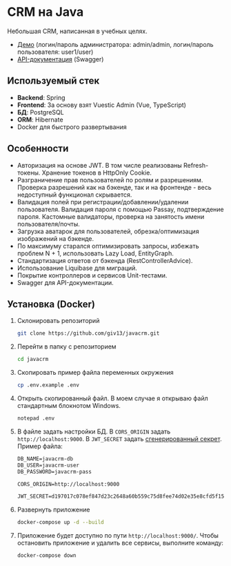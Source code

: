 # CRM на Java

Небольшая CRM, написанная в учебных целях.

- [Демо](http://javacrm.giv13.beget.tech/) (логин/пароль администратора: admin/admin, логин/пароль пользователя: user1/user)
- [API-документация](http://javacrm.giv13.beget.tech/api/swagger-ui/index.html) (Swagger)

## Используемый стек

- **Backend**: Spring
- **Frontend**: За основу взят Vuestic Admin (Vue, TypeScript)
- **БД**: PostgreSQL
- **ORM**: Hibernate
- Docker для быстрого развертывания

## Особенности

- Авторизация на основе JWT. В том числе реализованы Refresh-токены. Хранение токенов в HttpOnly Cookie.
- Разграничение прав пользователей по ролям и разрешениям. Проверка разрешений как на бэкенде, так и на фронтенде - весь недоступный функционал скрывается.
- Валидация полей при регистрации/добавлении/удалении пользователя. Валидация пароля с помощью Passay, подтверждение пароля. Кастомные валидаторы, проверка на занятость имени пользователя/почты.
- Загрузка аватарок для пользователей, обрезка/оптимизация изображений на бэкенде.
- По максимуму старался оптимизировать запросы, избежать проблем N + 1, использовать Lazy Load, EntityGraph.
- Стандартизация ответов от бэкенда (RestControllerAdvice).
- Использование Liquibase для миграций.
- Покрытие контроллеров и сервисов Unit-тестами.
- Swagger для API-документации.

## Установка (Docker)

1. Склонировать репозиторий

    ```bash
    git clone https://github.com/giv13/javacrm.git
    ```

2. Перейти в папку с репозиторием

    ```bash
    cd javacrm
    ```
   
3. Скопировать пример файла переменных окружения

    ```bash
    cp .env.example .env
    ```

4. Открыть скопированный файл. В моем случае я открываю файл стандартным блокнотом Windows.

    ```bash
    notepad .env
    ```
   
5. В файле задать настройки БД. В `CORS_ORIGIN` задать `http://localhost:9000`. В `JWT_SECRET` задать [сгенерированный секрет](https://jwtsecret.com/generate). Пример файла:

    ```txt
    DB_NAME=javacrm-db
    DB_USER=javacrm-user
    DB_PASSWORD=javacrm-pass
    
    CORS_ORIGIN=http://localhost:9000
    
    JWT_SECRET=d197017c078ef847d23c2648a60b559c75d8fee74d02e35e8cfd5f152f00f45bef3a79833c749e64c846ffa006ee4a5671d87f951be483946d9fb13dc190b410dc77a8b6289e16d823edb300d00dc6f2b74f3f8927ee9b383aefd5a1f91733f443f36207d5eaa80dbde4fe2e36558e257261fee03be3e93ce3e21339aa718f5d
    ```

6. Развернуть приложение

    ```bash
    docker-compose up -d --build
    ```

7. Приложение будет доступно по пути `http://localhost:9000/`. Чтобы остановить приложение и удалить все сервисы, выполните команду:

    ```bash
    docker-compose down
    ```